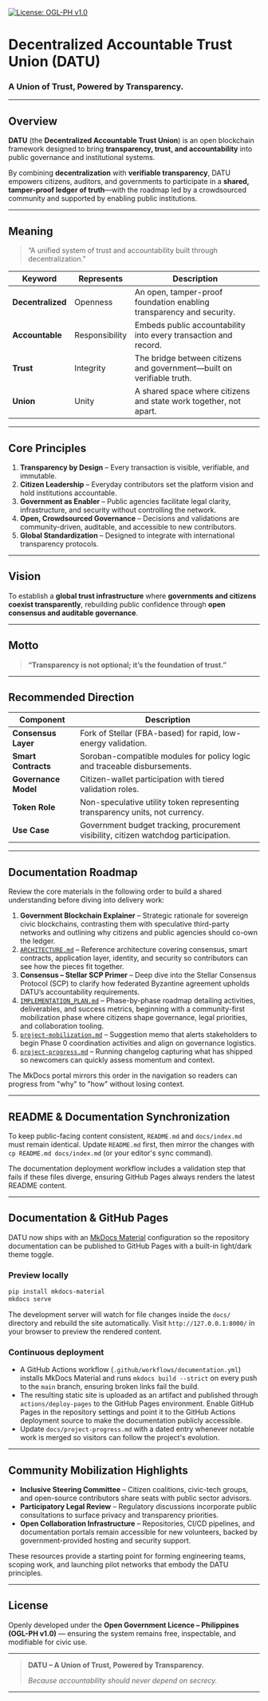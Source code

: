 [![License: OGL-PH v1.0](https://img.shields.io/badge/License-OGL--PH%20v1.0-brightgreen.svg)](https://datuph.org)
# Decentralized Accountable Trust Union (DATU)

### A Union of Trust, Powered by Transparency.

---

## Overview

**DATU** (the **Decentralized Accountable Trust Union**) is an open blockchain framework designed to bring **transparency, trust, and accountability** into public governance and institutional systems.

By combining **decentralization** with **verifiable transparency**, DATU empowers citizens, auditors, and governments to participate in a **shared, tamper-proof ledger of truth**—with the roadmap led by a crowdsourced community and supported by enabling public institutions.

---

## Meaning

> “A unified system of trust and accountability built through decentralization.”

| Keyword | Represents | Description |
|----------|-------------|--------------|
| **Decentralized** | Openness | An open, tamper-proof foundation enabling transparency and security. |
| **Accountable** | Responsibility | Embeds public accountability into every transaction and record. |
| **Trust** | Integrity | The bridge between citizens and government—built on verifiable truth. |
| **Union** | Unity | A shared space where citizens and state work together, not apart. |

---

## Core Principles

1. **Transparency by Design** – Every transaction is visible, verifiable, and immutable.
2. **Citizen Leadership** – Everyday contributors set the platform vision and hold institutions accountable.
3. **Government as Enabler** – Public agencies facilitate legal clarity, infrastructure, and security without controlling the network.
4. **Open, Crowdsourced Governance** – Decisions and validations are community-driven, auditable, and accessible to new contributors.
5. **Global Standardization** – Designed to integrate with international transparency protocols.

---

## Vision

To establish a **global trust infrastructure** where **governments and citizens coexist transparently**, rebuilding public confidence through **open consensus and auditable governance**.

---

## Motto

> **“Transparency is not optional; it’s the foundation of trust.”**

---

## Recommended Direction

| Component | Description |
|------------|--------------|
| **Consensus Layer** | Fork of Stellar (FBA-based) for rapid, low-energy validation. |
| **Smart Contracts** | Soroban-compatible modules for policy logic and traceable disbursements. |
| **Governance Model** | Citizen-wallet participation with tiered validation roles. |
| **Token Role** | Non-speculative utility token representing transparency units, not currency. |
| **Use Case** | Government budget tracking, procurement visibility, citizen watchdog participation. |

---

## Documentation Roadmap

Review the core materials in the following order to build a shared understanding before diving into delivery work:

1. **Government Blockchain Explainer** – Strategic rationale for sovereign civic blockchains, contrasting them with speculative third-party networks and outlining why citizens and public agencies should co-own the ledger.
2. [`ARCHITECTURE.md`](./ARCHITECTURE.md) – Reference architecture covering consensus, smart contracts, application layer, identity, and security so contributors can see how the pieces fit together.
3. **Consensus – Stellar SCP Primer** – Deep dive into the Stellar Consensus Protocol (SCP) to clarify how federated Byzantine agreement upholds DATU’s accountability requirements.
4. [`IMPLEMENTATION_PLAN.md`](./IMPLEMENTATION_PLAN.md) – Phase-by-phase roadmap detailing activities, deliverables, and success metrics, beginning with a community-first mobilization phase where citizens shape governance, legal priorities, and collaboration tooling.
5. [`project-mobilization.md`](./project-mobilization.md) – Suggestion memo that alerts stakeholders to begin Phase 0 coordination activities and align on governance logistics.
6. [`project-progress.md`](./project-progress.md) – Running changelog capturing what has shipped so newcomers can quickly assess momentum and context.

The MkDocs portal mirrors this order in the navigation so readers can progress from "why" to "how" without losing context.

---

## README & Documentation Synchronization

To keep public-facing content consistent, `README.md` and `docs/index.md` must remain identical. Update `README.md` first, then mirror the changes with `cp README.md docs/index.md` (or your editor's sync command).

The documentation deployment workflow includes a validation step that fails if these files diverge, ensuring GitHub Pages always renders the latest README content.

---

## Documentation & GitHub Pages

DATU now ships with an [MkDocs Material](https://squidfunk.github.io/mkdocs-material/) configuration so the repository documentation can be published to GitHub Pages with a built-in light/dark theme toggle.

### Preview locally

```bash
pip install mkdocs-material
mkdocs serve
```

The development server will watch for file changes inside the `docs/` directory and rebuild the site automatically. Visit `http://127.0.0.1:8000/` in your browser to preview the rendered content.

### Continuous deployment

* A GitHub Actions workflow (`.github/workflows/documentation.yml`) installs MkDocs Material and runs `mkdocs build --strict` on every push to the `main` branch, ensuring broken links fail the build.
* The resulting static site is uploaded as an artifact and published through `actions/deploy-pages` to the GitHub Pages environment. Enable GitHub Pages in the repository settings and point it to the GitHub Actions deployment source to make the documentation publicly accessible.
* Update `docs/project-progress.md` with a dated entry whenever notable work is merged so visitors can follow the project's evolution.

---

## Community Mobilization Highlights

* **Inclusive Steering Committee** – Citizen coalitions, civic-tech groups, and open-source contributors share seats with public sector advisors.
* **Participatory Legal Review** – Regulatory discussions incorporate public consultations to surface privacy and transparency priorities.
* **Open Collaboration Infrastructure** – Repositories, CI/CD pipelines, and documentation portals remain accessible for new volunteers, backed by government-provided hosting and security support.

These resources provide a starting point for forming engineering teams, scoping work, and launching pilot networks that embody the DATU principles.

---

## License

Openly developed under the **Open Government Licence – Philippines (OGL-PH v1.0)** — ensuring the system remains free, inspectable, and modifiable for civic use.

---

> **DATU – A Union of Trust, Powered by Transparency.**
>
> *Because accountability should never depend on secrecy.*

---
